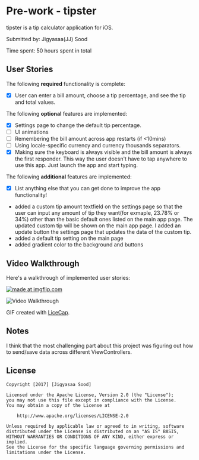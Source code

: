 # Pre-work - tipster

tipster is a tip calculator application for iOS.

Submitted by: Jigyasaa(JJ) Sood

Time spent: 50 hours spent in total

## User Stories

The following **required** functionality is complete:

* [x] User can enter a bill amount, choose a tip percentage, and see the tip and total values.

The following **optional** features are implemented:
* [x] Settings page to change the default tip percentage.
* [ ] UI animations
* [ ] Remembering the bill amount across app restarts (if <10mins)
* [ ] Using locale-specific currency and currency thousands separators.
* [x] Making sure the keyboard is always visible and the bill amount is always the first responder. This way the user doesn't have to tap anywhere to use this app. Just launch the app and start typing.

The following **additional** features are implemented:

- [x] List anything else that you can get done to improve the app functionality!
- added a custom tip amount textfield on the settings page so that the user can input any amount of tip they want(for exmaple, 23.78% or   34%) other than the basic default ones listed on the main app page. The updated custom tip will be shown on the main app page. I added   an update button the settings page that updates the data of the custom tip. 
- added a default tip setting on the main page
- added gradient color to the background and buttons

## Video Walkthrough 

Here's a walkthrough of implemented user stories:

<a href="https://imgflip.com/gif/21s5u7"><img src="https://i.imgflip.com/21s5u7.gif" title="made at imgflip.com"/></a>


<img src='https://giphy.com/gifs/xULW8IazftfBl8zVU4/html5' title='Video Walkthrough' width='' alt='Video Walkthrough' />

GIF created with [LiceCap](http://www.cockos.com/licecap/).

## Notes

I think that the most challenging part about this project was figuring out how to send/save data across different ViewControllers.

## License

    Copyright [2017] [Jigyasaa Sood]

    Licensed under the Apache License, Version 2.0 (the "License");
    you may not use this file except in compliance with the License.
    You may obtain a copy of the License at

        http://www.apache.org/licenses/LICENSE-2.0

    Unless required by applicable law or agreed to in writing, software
    distributed under the License is distributed on an "AS IS" BASIS,
    WITHOUT WARRANTIES OR CONDITIONS OF ANY KIND, either express or implied.
    See the License for the specific language governing permissions and
    limitations under the License.
